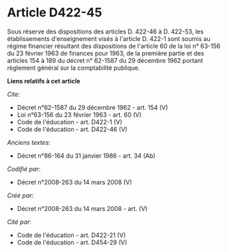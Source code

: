 # Article D422-45

Sous réserve des dispositions des articles D. 422-46 à D. 422-53, les établissements d'enseignement visés à l'article D.
422-1 sont soumis au régime financier résultant des dispositions de l'article 60 de la loi n° 63-156 du 23 février 1963 de
finances pour 1963, de la première partie et des articles 154 à 189 du décret n° 62-1587 du 29 décembre 1962 portant
règlement général sur la comptabilité publique.

**Liens relatifs à cet article**

_Cite_:

  - Décret n°62-1587 du 29 décembre 1962 - art. 154 (V)
  - Loi n°63-156 du 23 février 1963 - art. 60 (V)
  - Code de l'éducation - art. D422-1 (V)
  - Code de l'éducation - art. D422-46 (V)

_Anciens textes_:

  - Décret n°86-164 du 31 janvier 1986 - art. 34 (Ab)

_Codifié par_:

  - Décret n°2008-263 du 14 mars 2008 (V)

_Créé par_:

  - Décret n°2008-263 du 14 mars 2008 - art. (V)

_Cité par_:

  - Code de l'éducation - art. D422-21 (V)
  - Code de l'éducation - art. D454-29 (V)
